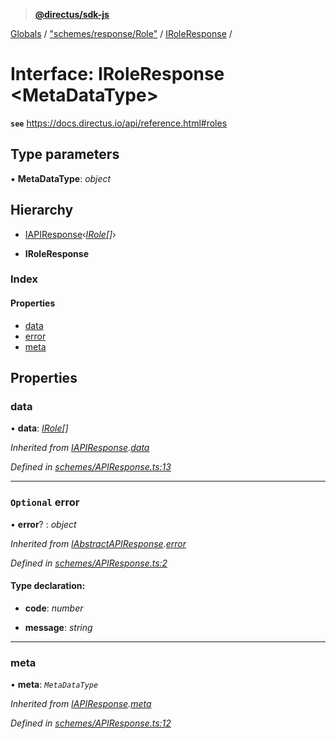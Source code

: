 > **[@directus/sdk-js](../README.md)**

[Globals](../README.md) / ["schemes/response/Role"](../modules/_schemes_response_role_.md) / [IRoleResponse](_schemes_response_role_.iroleresponse.md) /

# Interface: IRoleResponse <**MetaDataType**>

**`see`** https://docs.directus.io/api/reference.html#roles

## Type parameters

▪ **MetaDataType**: *object*

## Hierarchy

  * [IAPIResponse](_schemes_apiresponse_.iapiresponse.md)‹*[IRole](_schemes_directus_role_.irole.md)[]*›

  * **IRoleResponse**

### Index

#### Properties

* [data](_schemes_response_role_.iroleresponse.md#data)
* [error](_schemes_response_role_.iroleresponse.md#optional-error)
* [meta](_schemes_response_role_.iroleresponse.md#meta)

## Properties

###  data

• **data**: *[IRole](_schemes_directus_role_.irole.md)[]*

*Inherited from [IAPIResponse](_schemes_apiresponse_.iapiresponse.md).[data](_schemes_apiresponse_.iapiresponse.md#data)*

*Defined in [schemes/APIResponse.ts:13](https://github.com/direcuts/sdk-js/tree/master/schemes/APIResponse.ts#L13)*

___

### `Optional` error

• **error**? : *object*

*Inherited from [IAbstractAPIResponse](_schemes_apiresponse_.iabstractapiresponse.md).[error](_schemes_apiresponse_.iabstractapiresponse.md#optional-error)*

*Defined in [schemes/APIResponse.ts:2](https://github.com/direcuts/sdk-js/tree/master/schemes/APIResponse.ts#L2)*

#### Type declaration:

* **code**: *number*

* **message**: *string*

___

###  meta

• **meta**: *`MetaDataType`*

*Inherited from [IAPIResponse](_schemes_apiresponse_.iapiresponse.md).[meta](_schemes_apiresponse_.iapiresponse.md#meta)*

*Defined in [schemes/APIResponse.ts:12](https://github.com/direcuts/sdk-js/tree/master/schemes/APIResponse.ts#L12)*